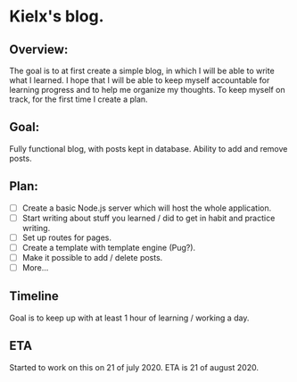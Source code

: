 # Kielx's blog.

## Overview:

The goal is to at first create a simple blog, in which I will be able to write what I learned.
I hope that I will be able to keep myself accountable for learning progress and to help me organize my thoughts.
To keep myself on track, for the first time I create a plan.

## Goal:

Fully functional blog, with posts kept in database. Ability to add and remove posts.

## Plan:

- [ ] Create a basic Node.js server which will host the whole application.
- [ ] Start writing about stuff you learned / did to get in habit and practice writing.
- [ ] Set up routes for pages.
- [ ] Create a template with template engine (Pug?).
- [ ] Make it possible to add / delete posts.
- [ ] More...

## Timeline

Goal is to keep up with at least 1 hour of learning / working a day.

## ETA

Started to work on this on 21 of july 2020.
ETA is 21 of august 2020.
